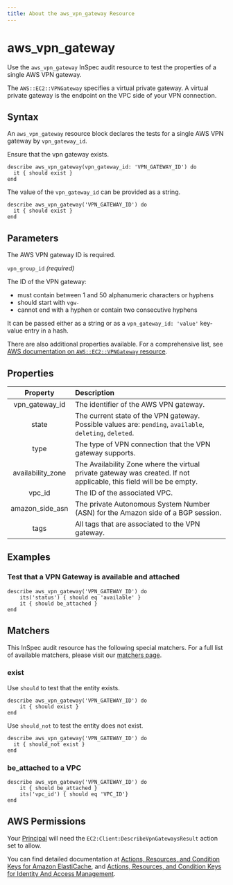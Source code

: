 ```yaml
---
title: About the aws_vpn_gateway Resource
---
```


# aws_vpn_gateway

Use the `aws_vpn_gateway` InSpec audit resource to test the properties of a single AWS VPN gateway.

The `AWS::EC2::VPNGateway` specifies a virtual private gateway. A virtual private gateway is the endpoint on the VPC side of your VPN connection.

## Syntax

An `aws_vpn_gateway` resource block declares the tests for a single AWS VPN gateway by `vpn_gateway_id`.

Ensure that the vpn gateway exists.

    describe aws_vpn_gateway(vpn_gateway_id: 'VPN_GATEWAY_ID') do
      it { should exist }
    end

The value of the `vpn_gateway_id` can be provided as a string.

    describe aws_vpn_gateway('VPN_GATEWAY_ID') do
      it { should exist }
    end

## Parameters

The AWS VPN gateway ID is required.

`vpn_group_id` _(required)_

The ID of the VPN gateway:

- must contain between 1 and 50 alphanumeric characters or hyphens
- should start with `vgw-`
- cannot end with a hyphen or contain two consecutive hyphens

It can be passed either as a string or as a `vpn_gateway_id: 'value'` key-value entry in a hash.

There are also additional properties available. For a comprehensive list, see [AWS documentation on `AWS::EC2::VPNGateway` resource](https://docs.aws.amazon.com/AWSCloudFormation/latest/UserGuide/aws-resource-ec2-vpn-gateway.html).

## Properties

| Property | Description |
| :---: | :--- |
| vpn_gateway_id | The identifier of the AWS VPN gateway. |
| state | The current state of the VPN gateway. Possible values are: `pending`, `available`, `deleting`, `deleted`. |
| type | The type of VPN connection that the VPN gateway supports. |
| availability_zone | The Availability Zone where the virtual private gateway was created. If not applicable, this field will be be empty. |
| vpc_id | The ID of the associated VPC. |
| amazon_side_asn | The private Autonomous System Number (ASN) for the Amazon side of a BGP session. |
| tags | All tags that are associated to the VPN gateway. |

## Examples

### Test that a VPN Gateway is available and attached

    describe aws_vpn_gateway('VPN_GATEWAY_ID') do
        its('status') { should eq 'available' }
        it { should be_attached }
    end

## Matchers

This InSpec audit resource has the following special matchers. For a full list of available matchers, please visit our [matchers page](https://www.inspec.io/docs/reference/matchers/).

### exist

Use `should` to test that the entity exists.

    describe aws_vpn_gateway('VPN_GATEWAY_ID') do
        it { should exist }
    end

Use `should_not` to test the entity does not exist.

    describe aws_vpn_gateway('VPN_GATEWAY_ID') do
      it { should_not exist }
    end

### be_attached to a VPC

    describe aws_vpn_gateway('VPN_GATEWAY_ID') do
        it { should be_attached }
        its('vpc_id') { should eq 'VPC_ID'}
    end

## AWS Permissions

Your [Principal](https://docs.aws.amazon.com/IAM/latest/UserGuide/intro-structure.html#intro-structure-principal) will need the `EC2:Client:DescribeVpnGatewaysResult` action set to allow.

You can find detailed documentation at [Actions, Resources, and Condition Keys for Amazon ElastiCache](https://docs.amazonaws.cn/en_us/vpc/latest/userguide/vpc-policy-examples.html), and [Actions, Resources, and Condition Keys for Identity And Access Management](https://docs.aws.amazon.com/IAM/latest/UserGuide/list_identityandaccessmanagement.html).

